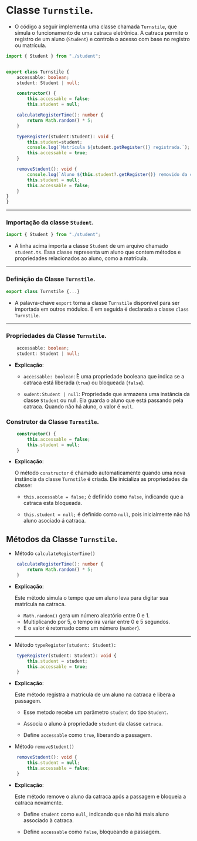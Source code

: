 # Classe `Turnstile`.

- O código a seguir implementa uma classe chamada ``Turnstile``, que simula o funcionamento de uma catraca eletrônica. A catraca permite o registro de um aluno (``Student``) e controla o acesso com base no registro ou matrícula.

```Typescript
import { Student } from "./student";


export class Turnstile {
    accessable: boolean; 
    student: Student | null; 

    constructor() {
        this.accessable = false; 
        this.student = null; 

    calculateRegisterTime(): number {
        return Math.random() * 5; 
    }

    typeRegister(student:Student): void {
        this.student=student; 
        console.log(`Matrícula ${student.getRegister()} registrada.`); 
        this.accessable = true; 
    }

    removeStudent(): void {
        console.log(`Aluno ${this.student?.getRegister()} removido da catraca.`); 
        this.student = null; 
        this.accessable = false; 
    }
}
}
```
---

### Importação da classe `Student`.
```typescript
import { Student } from "./student";
```
- A linha acima importa a classe ``Student`` de um arquivo chamado ``student.ts``. Essa classe representa um aluno que contem métodos e propriedades relacionados ao aluno, como a matrícula.
---
### Definição da Classe ``Turnstile``.
```typescript
export class Turnstile {...}
```
- A palavra-chave ``export`` torna a classe `Turnstile` disponível para ser importada em outros módulos. E em seguida é declarada a classe ``class Turnstile``.
---
### Propriedades da Classe `Turnstile`.
```typescript
    accessable: boolean; 
    student: Student | null; 
```
- **Explicação**:
    - `accessable: boolean`: È uma propriedade booleana que indica se a catraca está liberada (`true`) ou bloqueada (`false`).

    - `sudent:Student | null`:  Propriedade que armazena uma instância da classe `Student` ou null. Ela guarda o aluno que está passando pela catraca. Quando não há aluno, o valor é `null`.
### Construtor da Classe `Turnstile`.

```typescript
    constructor() {
        this.accessable = false; 
        this.student = null;
    }
```
- **Explicação**:
    
    O método ``constructor`` é chamado automaticamente quando uma nova instância da classe ``Turnstile`` é criada. Ele inicializa as propriedades da classe:

    - `this.accessable = false;` é definido como `false`, indicando que a catraca esta bloqueada.

    - `this.student = null;` é definido como `null`, pois inicialmente não há aluno asociado á catraca.

## Métodos da Classe `Turnstile`.
- Método `calculateRegisterTime()`
    
```typescript
    calculateRegisterTime(): number {
        return Math.random() * 5; 
    }
```
- **Explicação**:

    Este método simula o tempo que um aluno leva para digitar sua matrícula na catraca.
    - `Math.random()` gera um número aleatório entre 0 e 1.
    - Multiplicando por 5, o tempo ira variar entre 0 e 5 segundos.
    - E o valor é retornado como um número (`number`).
    ---

- Método `typeRegister(student: Student):`
```typescript
    typeRegister(student: Student): void {
        this.student = student;  
        this.accessable = true; 
    }
```
- **Explicação**:

    Este método registra a matrícula de um aluno na catraca e libera a passagem.

    - Esse metodo recebe um parâmetro `student` do tipo `Student`.

    - Associa o aluno à propriedade `student` da classe `catraca`.
    - Define `accessable` como `true`, liberando a passagem.

- Método `removeStudent()`
```typescript
    removeStudent(): void { 
        this.student = null; 
        this.accessable = false; 
    }
```
- **Explicação**:

    Este método remove o aluno da catraca após a passagem e bloqueia a catraca novamente.

    - Define `student` como `null`, indicando que não há mais aluno associado à catraca.
    
    - Define `accessable` como `false`, bloqueando a passagem.
